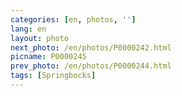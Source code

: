 ```yaml
---
categories: [en, photos, '']
lang: en
layout: photo
next_photo: /en/photos/P0000242.html
picname: P0000245
prev_photo: /en/photos/P0000244.html
tags: [Springbocks]
---
```

